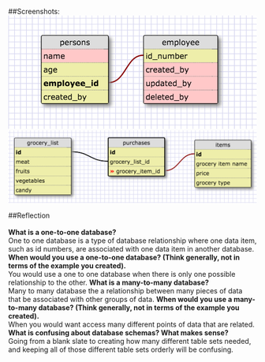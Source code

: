 ##Screenshots:
![one-to-one](./imgs/one-to-one.png)
![many-to-many](./imgs/many-to-many.png)

##Reflection
<br><br>
<b>What is a one-to-one database?</b><br>
One to one database is a type of database relationship where one data item, such as id numbers, are associated with one data item in another database.
<b>When would you use a one-to-one database? (Think generally, not in terms of the example you created).</b><br>
You would use a one to one database when there is only one possible relationship to the other.
<b>What is a many-to-many database?</b><br>
Many to many database the a relationship between many pieces of data that be associated with other groups of data.
<b>When would you use a many-to-many database? (Think generally, not in terms of the example you created).</b><br>
When you would want access many different points of data that are related.
<b>What is confusing about database schemas? What makes sense?</b><br>
Going from a blank slate to creating how many different table sets needed, and keeping all of those different table sets orderly will be confusing.
